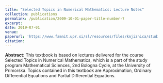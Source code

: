 ```yaml
---
title: "Selected Topics in Numerical Mathematics: Lecture Notes"
collection: publications
permalink: /publication/2009-10-01-paper-title-number-7
excerpt: 
date: 2019-07-01
venue: 
paperurl: 'https://www.famnit.upr.si/sl/resources/files/knjiznica/studijsko-gradivo/bapic2020analizaii-zbirkaresenihnalog.pdf'
citation: 
---
```


**Abstract:** This textbook is based on lectures delivered for the course Selected Topics in Numerical Mathematics, which is a part of the study program Mathematical Sciences, 2nd Bologna Cycle, at the University of Primorska. Topics contained in this textbook are Approximation, Ordinary Differential Equations and Partial Differential Equations.


